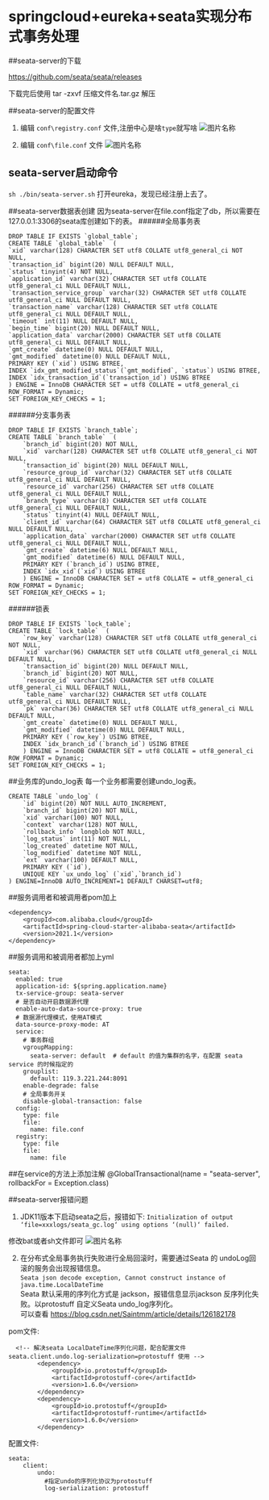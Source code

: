 # springcloud+eureka+seata实现分布式事务处理

##seata-server的下载

<https://github.com/seata/seata/releases>

下载完后使用 tar -zxvf 压缩文件名.tar.gz 解压

##seata-server的配置文件
1. 编辑 `conf\registry.conf` 文件,注册中心是啥`type`就写啥
![图片名称](./img/seata/registry.conf.png)

2. 编辑 `conf\file.conf` 文件
![图片名称](./img/seata/file.conf.png)

## seata-server启动命令
`sh ./bin/seata-server.sh` 打开eureka，发现已经注册上去了。

##seata-server数据表创建
因为seata-server在file.conf指定了db，所以需要在127.0.0.1:3306的seata库创建如下的表。
######全局事务表
```
DROP TABLE IF EXISTS `global_table`;
CREATE TABLE `global_table`  (
`xid` varchar(128) CHARACTER SET utf8 COLLATE utf8_general_ci NOT NULL,
`transaction_id` bigint(20) NULL DEFAULT NULL,
`status` tinyint(4) NOT NULL,
`application_id` varchar(32) CHARACTER SET utf8 COLLATE utf8_general_ci NULL DEFAULT NULL,
`transaction_service_group` varchar(32) CHARACTER SET utf8 COLLATE utf8_general_ci NULL DEFAULT NULL,
`transaction_name` varchar(128) CHARACTER SET utf8 COLLATE utf8_general_ci NULL DEFAULT NULL,
`timeout` int(11) NULL DEFAULT NULL,
`begin_time` bigint(20) NULL DEFAULT NULL,
`application_data` varchar(2000) CHARACTER SET utf8 COLLATE utf8_general_ci NULL DEFAULT NULL,
`gmt_create` datetime(0) NULL DEFAULT NULL,
`gmt_modified` datetime(0) NULL DEFAULT NULL,
PRIMARY KEY (`xid`) USING BTREE,
INDEX `idx_gmt_modified_status`(`gmt_modified`, `status`) USING BTREE,
INDEX `idx_transaction_id`(`transaction_id`) USING BTREE
) ENGINE = InnoDB CHARACTER SET = utf8 COLLATE = utf8_general_ci ROW_FORMAT = Dynamic;
SET FOREIGN_KEY_CHECKS = 1;
```

######分支事务表
```
DROP TABLE IF EXISTS `branch_table`;
CREATE TABLE `branch_table`  (
    `branch_id` bigint(20) NOT NULL,
    `xid` varchar(128) CHARACTER SET utf8 COLLATE utf8_general_ci NOT NULL,
    `transaction_id` bigint(20) NULL DEFAULT NULL,
    `resource_group_id` varchar(32) CHARACTER SET utf8 COLLATE utf8_general_ci NULL DEFAULT NULL,
    `resource_id` varchar(256) CHARACTER SET utf8 COLLATE utf8_general_ci NULL DEFAULT NULL,
    `branch_type` varchar(8) CHARACTER SET utf8 COLLATE utf8_general_ci NULL DEFAULT NULL,
    `status` tinyint(4) NULL DEFAULT NULL,
    `client_id` varchar(64) CHARACTER SET utf8 COLLATE utf8_general_ci NULL DEFAULT NULL,
    `application_data` varchar(2000) CHARACTER SET utf8 COLLATE utf8_general_ci NULL DEFAULT NULL,
    `gmt_create` datetime(6) NULL DEFAULT NULL,
    `gmt_modified` datetime(6) NULL DEFAULT NULL,
    PRIMARY KEY (`branch_id`) USING BTREE,
    INDEX `idx_xid`(`xid`) USING BTREE
    ) ENGINE = InnoDB CHARACTER SET = utf8 COLLATE = utf8_general_ci ROW_FORMAT = Dynamic;
SET FOREIGN_KEY_CHECKS = 1;
```

######锁表
```
DROP TABLE IF EXISTS `lock_table`;
CREATE TABLE `lock_table`  (
    `row_key` varchar(128) CHARACTER SET utf8 COLLATE utf8_general_ci NOT NULL,
    `xid` varchar(96) CHARACTER SET utf8 COLLATE utf8_general_ci NULL DEFAULT NULL,
    `transaction_id` bigint(20) NULL DEFAULT NULL,
    `branch_id` bigint(20) NOT NULL,
    `resource_id` varchar(256) CHARACTER SET utf8 COLLATE utf8_general_ci NULL DEFAULT NULL,
    `table_name` varchar(32) CHARACTER SET utf8 COLLATE utf8_general_ci NULL DEFAULT NULL,
    `pk` varchar(36) CHARACTER SET utf8 COLLATE utf8_general_ci NULL DEFAULT NULL,
    `gmt_create` datetime(0) NULL DEFAULT NULL,
    `gmt_modified` datetime(0) NULL DEFAULT NULL,
    PRIMARY KEY (`row_key`) USING BTREE,
    INDEX `idx_branch_id`(`branch_id`) USING BTREE
    ) ENGINE = InnoDB CHARACTER SET = utf8 COLLATE = utf8_general_ci ROW_FORMAT = Dynamic;
SET FOREIGN_KEY_CHECKS = 1;
```
##业务库的undo_log表
每一个业务都需要创建undo_log表。
```
CREATE TABLE `undo_log` (
    `id` bigint(20) NOT NULL AUTO_INCREMENT,
    `branch_id` bigint(20) NOT NULL,
    `xid` varchar(100) NOT NULL,
    `context` varchar(128) NOT NULL,
    `rollback_info` longblob NOT NULL,
    `log_status` int(11) NOT NULL,
    `log_created` datetime NOT NULL,
    `log_modified` datetime NOT NULL,
    `ext` varchar(100) DEFAULT NULL,
    PRIMARY KEY (`id`),
    UNIQUE KEY `ux_undo_log` (`xid`,`branch_id`)
) ENGINE=InnoDB AUTO_INCREMENT=1 DEFAULT CHARSET=utf8;
```



##服务调用者和被调用者pom加上
```
<dependency>
    <groupId>com.alibaba.cloud</groupId>
    <artifactId>spring-cloud-starter-alibaba-seata</artifactId>
    <version>2021.1</version>
</dependency>
```


##服务调用和被调用者都加上yml
```
seata:
  enabled: true
  application-id: ${spring.application.name}
  tx-service-group: seata-server
  # 是否自动开启数据源代理
  enable-auto-data-source-proxy: true
  # 数据源代理模式，使用AT模式
  data-source-proxy-mode: AT
  service:
    # 事务群组
    vgroupMapping:
      seata-server: default  # default 的值为集群的名字，在配置 seata service 的时候指定的
    grouplist:
      default: 119.3.221.244:8091
    enable-degrade: false
    # 全局事务开关
    disable-global-transaction: false
  config:
    type: file
    file:
      name: file.conf
  registry:
    type: file
    file:
      name: file
```

##在service的方法上添加注解
@GlobalTransactional(name = "seata-server", rollbackFor = Exception.class)

##seata-server报错问题
1. JDK11版本下启动seata之后，报错如下:
`Initialization of output ‘file=xxxlogs/seata_gc.log‘ using options ‘(null)‘ failed.`

修改bat或者sh文件即可
![图片名称](./img/seata/sh文件.png)

2. 在分布式全局事务执行失败进行全局回滚时，需要通过Seata 的 undoLog回滚的服务会出现报错信息。  
`Seata json decode exception, Cannot construct instance of java.time.LocalDateTime`  
Seata 默认采用的序列化方式是 jackson，报错信息显示jackson 反序列化失败。以protostuff 自定义Seata undo_log序列化。  
可以查看  <https://blog.csdn.net/Saintmm/article/details/126182178>

pom文件:
```
  <!-- 解决seata LocalDateTime序列化问题，配合配置文件seata.client.undo.log-serialization=protostuff 使用 -->
        <dependency>
            <groupId>io.protostuff</groupId>
            <artifactId>protostuff-core</artifactId>
            <version>1.6.0</version>
        </dependency>
        <dependency>
            <groupId>io.protostuff</groupId>
            <artifactId>protostuff-runtime</artifactId>
            <version>1.6.0</version>
        </dependency>
```
配置文件:
```
seata:
    client:
        undo:
          #指定undo的序列化协议为protostuff
          log-serialization: protostuff
```

